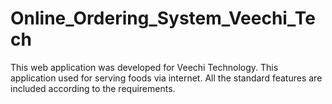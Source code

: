 # Online_Ordering_System_Veechi_Tech
This web application was developed for Veechi Technology. This application used for serving foods via internet. All the standard features are included according to the requirements.
